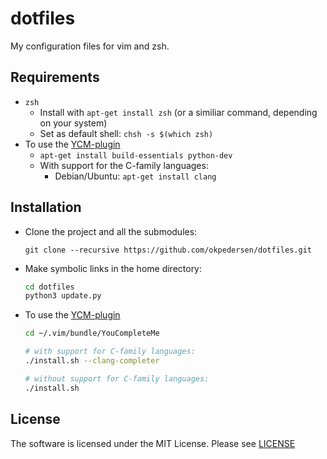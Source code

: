 # dotfiles

My configuration files for vim and zsh.

## Requirements

* `zsh`
  * Install with `apt-get install zsh` (or a similiar command, depending on your system)
  * Set as default shell: `chsh -s $(which zsh)`
* To use the [YCM-plugin](https://github.com/Valloric/YouCompleteMe)
  * `apt-get install build-essentials python-dev`
  * With support for the C-family languages:
    * Debian/Ubuntu: `apt-get install clang`

## Installation

* Clone the project and all the submodules:

  `git clone --recursive https://github.com/okpedersen/dotfiles.git`

* Make symbolic links in the home directory:

  ```zsh
  cd dotfiles
  python3 update.py
  ```
* To use the [YCM-plugin](https://github.com/Valloric/YouCompleteMe)

  ```zsh
  cd ~/.vim/bundle/YouCompleteMe

  # with support for C-family languages:
  ./install.sh --clang-completer

  # without support for C-family languages:
  ./install.sh
  ```

## License

The software is licensed under the MIT License. Please see [LICENSE](LICENSE)
